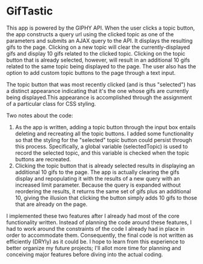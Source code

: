 # GifTastic

This app is powered by the GIPHY API. When the user clicks a topic button, the app constructs a query url using the clicked topic as one of the parameters and submits an AJAX query to the API. It displays the resulting gifs to the page. Clicking on a new topic will clear the currently-displayed gifs and display 10 gifs related to the clicked topic. Clicking on the topic button that is already selected, however, will result in an additional 10 gifs related to the same topic being displayed to the page. The user also has the option to add custom topic buttons to the page through a text input. 

The topic button that was most recently clicked (and is thus "selected") has a distinct appearance indicating that it's the one whose gifs are currently being displayed.This appearance is accomplished through the assignment of a particular class for CSS styling. 

Two notes about the code: 
1. As the app is written, adding a topic button through the input box entails deleting and recreating all the topic buttons. I added some functionality so that the styling for the "selected" topic button could persist through this process. Specifically, a global variable (selectedTopic) is used to record the selected topic, and this variable is checked when the topic buttons are recreated. 
2. Clicking the topic button that is already selected results in displaying an additional 10 gifs to the page. The app is actually clearing the gifs display and repopulating it with the results of a new query with an increased limit parameter. Because the query is expanded without reordering the results, it returns the same set of gifs plus an additional 10, giving the illusion that clicking the button simply adds 10 gifs to those that are already on the page. 

I implemented these two features after I already had most of the core functionality written. Instead of planning the code around these features, I had to work around the constraints of the code I already had in place in order to accommodate them. Consequently, the final code is not written as efficiently (DRYly) as it could be. I hope to learn from this experience to better organize my future projects; I'll allot more time for planning and conceiving major features before diving into the actual coding. 
